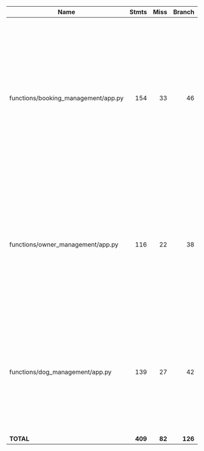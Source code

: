 | Name                                 |    Stmts |     Miss |   Branch |   BrPart |      Cover |   Missing |
|------------------------------------- | -------: | -------: | -------: | -------: | ---------: | --------: |
| functions/booking\_management/app.py |      154 |       33 |       46 |       11 |     78.00% |26, 59-63, 72, 76-78, 89, 103-105, 131, 140, 190-194, 206, 229-230, 239->242, 247-251, 260, 277-279, 309 |
| functions/owner\_management/app.py   |      116 |       22 |       38 |        8 |     79.22% |27, 46->exit, 49->exit, 54-56, 68, 73, 79-81, 95, 100, 127->130, 135-139, 192-194, 206-208 |
| functions/dog\_management/app.py     |      139 |       27 |       42 |        4 |     82.87% |26, 59-61, 74-76, 100-102, 158-162, 200-202, 214->217, 222-226, 243-245, 266 |
|                            **TOTAL** |  **409** |   **82** |  **126** |   **23** | **80.00%** |           |
